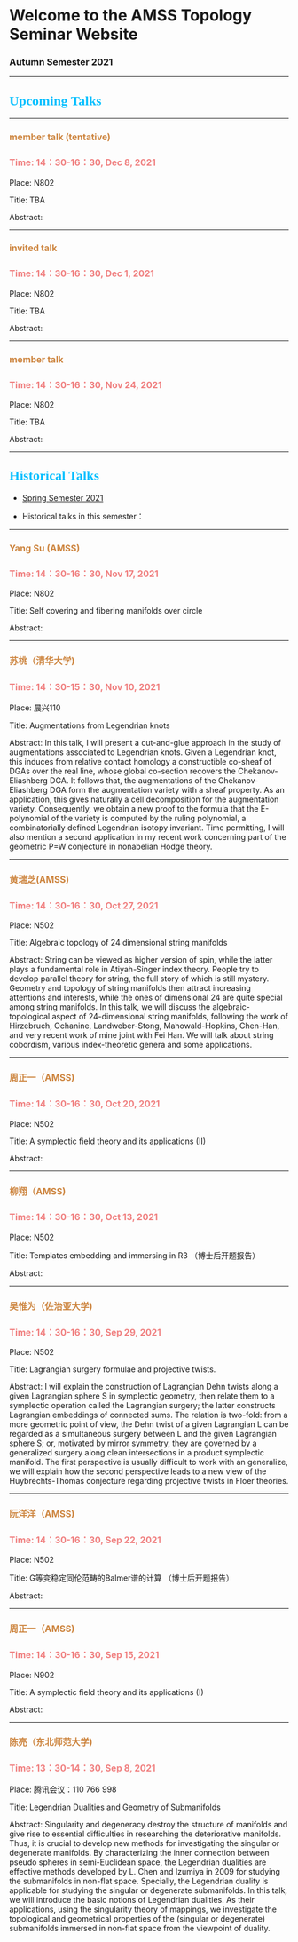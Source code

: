 # Welcome to the AMSS Topology Seminar Website 

### Autumn Semester 2021

-------------------------------------------------------------------------------------------


## <font color=DeepSkyBlue size=5 face="黑体">Upcoming Talks</font>


-------------------------------------------------------------------------------------------


### <font color=Peru size=3> member talk (tentative)</font>

### <font color=LightCoral size=3>Time: 14：30-16：30, Dec 8, 2021 </font>

Place: N802

Title: TBA

Abstract: 

-------------------------------------------------------------------------------------------


### <font color=Peru size=3> invited talk </font>

### <font color=LightCoral size=3>Time: 14：30-16：30, Dec 1, 2021 </font>

Place: N802

Title: TBA

Abstract: 


-------------------------------------------------------------------------------------------


### <font color=Peru size=3> member talk </font>

### <font color=LightCoral size=3>Time: 14：30-16：30, Nov 24, 2021 </font>

Place: N802

Title: TBA

Abstract: 

-------------------------------------------------------------------------------------------



## <font color=DeepSkyBlue size=5 face="黑体">Historical Talks</font>

-	[Spring Semester 2021](https://hrzsea.github.io/AMSS-Topology-Seminar-2021Spring/) 

-	Historical talks in this semester：

-------------------------------------------------------------------------------------------


### <font color=Peru size=3> Yang Su (AMSS) </font>

### <font color=LightCoral size=3>Time: 14：30-16：30, Nov 17, 2021 </font>

Place: N802

Title: Self covering and fibering manifolds over circle

Abstract:

-------------------------------------------------------------------------------------------


### <font color=Peru size=3> 苏桃（清华大学)</font>

### <font color=LightCoral size=3>Time: 14：30-15：30, Nov 10, 2021 </font>

Place: 晨兴110

Title: Augmentations from Legendrian knots

Abstract: In this talk, I will present a cut-and-glue approach in the study of augmentations associated to Legendrian knots. Given a Legendrian knot, this induces from relative contact homology a constructible co-sheaf of DGAs over the real line, whose global co-section recovers the Chekanov-Eliashberg DGA. It follows that, the augmentations of the Chekanov-Eliashberg DGA form the augmentation variety with a sheaf property. As an application, this gives naturally a cell decomposition for the augmentation variety. Consequently, we obtain a new proof to the formula that the E-polynomial of the variety is computed by the ruling polynomial, a combinatorially defined Legendrian isotopy invariant. Time permitting, I will also mention a second application in my recent work concerning part of the geometric P=W conjecture in nonabelian Hodge theory.


-------------------------------------------------------------------------------------------


### <font color=Peru size=3> 黄瑞芝(AMSS)</font>

### <font color=LightCoral size=3>Time: 14：30-16：30, Oct 27, 2021 </font>

Place: N502

Title: Algebraic topology of 24 dimensional string manifolds

Abstract: String can be viewed as higher version of spin, while the latter plays a fundamental role in Atiyah-Singer index theory. People try to develop parallel theory for string, the full story of which is still mystery. Geometry and topology of string manifolds then attract increasing attentions and interests, while the ones of dimensional $24$ are quite special among string manifolds. 
In this talk, we will discuss the algebraic-topological aspect of 24-dimensional string manifolds, following the work of Hirzebruch, Ochanine, Landweber-Stong, Mahowald-Hopkins, Chen-Han, and very recent work of mine joint with Fei Han. We will talk about string cobordism, various index-theoretic genera and some applications.

-------------------------------------------------------------------------------------------


### <font color=Peru size=3> 周正一（AMSS)</font>

### <font color=LightCoral size=3>Time: 14：30-16：30, Oct 20, 2021</font>

Place: N502

Title: A symplectic field theory and its applications (II)

Abstract: 


-------------------------------------------------------------------------------------------


### <font color=Peru size=3> 柳翔（AMSS)</font>

### <font color=LightCoral size=3>Time: 14：30-16：30, Oct 13, 2021</font>

Place: N502

Title: Templates embedding and immersing in R3 （博士后开题报告）

Abstract: 

-------------------------------------------------------------------------------------------

### <font color=Peru size=3> 吴惟为（佐治亚大学)</font>

### <font color=LightCoral size=3>Time: 14：30-16：30, Sep 29, 2021</font>

Place: N502

Title: Lagrangian surgery formulae and projective twists.

Abstract: I will explain the construction of Lagrangian Dehn twists along a given Lagrangian sphere S in symplectic geometry, then relate them to a symplectic operation called the Lagrangian surgery; the latter constructs Lagrangian embeddings of connected sums.  The relation is two-fold: from a more geometric point of view, the Dehn twist of a given Lagrangian L can be regarded as a simultaneous surgery between L and the given Lagrangian sphere S; or, motivated by mirror symmetry, they are governed by a generalized surgery along clean intersections in a product symplectic manifold.  The first perspective is usually difficult to work with an generalize, we will explain how the second perspective leads to a new view of the Huybrechts-Thomas conjecture regarding projective twists in Floer theories.

-------------------------------------------------------------------------------------------


### <font color=Peru size=3> 阮洋洋（AMSS)</font>

### <font color=LightCoral size=3>Time: 14：30-16：30, Sep 22, 2021</font>

Place: N502

Title: G等变稳定同伦范畴的Balmer谱的计算 （博士后开题报告）

Abstract: 

-------------------------------------------------------------------------------------------

### <font color=Peru size=3> 周正一（AMSS)</font>

### <font color=LightCoral size=3>Time: 14：30-16：30, Sep 15, 2021</font>

Place: N902

Title: A symplectic field theory and its applications (I)

Abstract: 


-------------------------------------------------------------------------------------------


### <font color=Peru size=3>陈亮（东北师范大学)</font>

### <font color=LightCoral size=3>Time: 13：30-14：30, Sep 8, 2021</font>

Place: 腾讯会议：110 766 998

Title: Legendrian Dualities and Geometry of Submanifolds

Abstract: Singularity and degeneracy destroy the structure of manifolds and give rise to essential difficulties in researching the deteriorative manifolds. Thus, it is crucial to develop new methods for investigating the singular or degenerate manifolds. By characterizing the inner connection between pseudo spheres in semi-Euclidean space, the Legendrian dualities are effective methods developed by L. Chen and Izumiya in 2009 for studying the submanifolds in non-flat space. Specially, the Legendrian duality is applicable for studying the singular or degenerate submanifolds. In this talk, we will introduce the basic notions of Legendrian dualities. As their applications, using the singularity theory of mappings, we investigate the topological and geometrical properties of the (singular or degenerate) submanifolds immersed in non-flat space from the viewpoint of duality.
